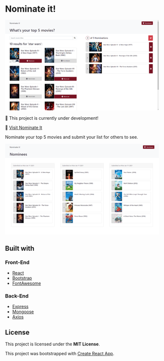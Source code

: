 # Nominate it!

![Homepage](./img/home.png)

:pushpin: This project is currently under development!

:link: [Visit Nominate It](nominate-it.herokuapp.com/)

Nominate your top 5 movies and submit your list for others to see.

![Nominations](./img/nominations.png)

## Built with

### Front-End

- [React](https://reactjs.org/)
- [Bootstrap](https://getbootstrap.com/)
- [FontAwesome](https://fontawesome.com/)

### Back-End

- [Express](https://expressjs.com/)
- [Mongoose](https://mongoosejs.com/)
- [Axios](https://www.npmjs.com/package/axios)

## License

This project is licensed under the **MIT License**.

This project was bootstrapped with [Create React App](https://github.com/facebook/create-react-app).
